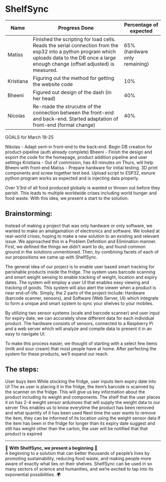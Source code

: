 # ShelfSync 

| Name           | Progress Done  | Percentage of expected |
|----------------|----------------|------------------------|
| Matiss        | Finished the scripting for load cells. Reads the serial connection from the esp32 into a python program which uploads data to the DB once a large enough change (offset adjusted) is measured.          |65% (hardware only remaining)|
| Kristiana        | Figuring out the method for getting the website code            | 10% |
| Bheeni        | Figured out design of the dash (in her head)            | 40% |
| Nicolas         | Re-made the strucutre of the connection between the front-end and back-end. Started adaptation of front-end (format change)        | 40% |

GOALS for March 18-25

Nikolas - Adapt sent-in front-end to the back-end. Begin DB creation for product-pipeline (auth already complete)
Bheeni - Finish the design and export the code for the homepage, product addition pipeline and user settings
Kristiana - Out of commision, has 40 minutes on Thurs, will help Bheeni with front-end
Matiss - Prepare hardware for initial testing. 3D print components and screw together test bed. Upload script to ESP32, esnure python program works as expected and is injecting data properly. 






Over 1/3rd of all food produced globally is wanted or thrown out before they perish. This leads to multiple worldwide crises including world hunger and food waste. With this idea, we present a start to the solution.

<h2>Brainstorming:</h2

Instead of making a project that was only hardware or only software, we wanted to make an amalgamation of electronics and software. We looked at real-world crises, hoping to make a new solution to an existing and relevant issue. We approached this in a Problem Definition and Elimination manner. First, we defined the things we didn’t want to do, and found common ground in the solutions unmentioned. Then, by combining facets of each of our propositions we came up with ShelfSync.

The general idea of our project is to enable user based smart tracking for perishable products inside the fridge. The system uses barcode scanning and smart weight sensing to enable tracking of weight, location and expiry dates. The system will employ a user UI that enables easy viewing and tracking of goods. This system will also alert the viewer when a product is near end-of-life. 
Simply, the 2 parts of the project include: Hardware (barcode scanner, sensors), and Software (Web Server, UI) which integrate to form a unique and smart system to sync your shelves to your mobiles.

By utilizing two sensor systems (scale and barcode scanner) and user input for expiry date, we can accurately show different data for each individual product. The hardware consists of sensors, connected to a Raspberry Pi and a web server which will analyze and compile data to present it in an easy to navigate UI.

To make this process easier, we thought of starting with a select few items 
(milk and sour cream) that most people have at home. After perfecting the system for these products, we’ll expand our reach.

<h2>The steps:</h2>
User buys item
While stocking the fridge, user inputs item expiry date into UI
The as user is placing it in the fridge, the item’s barcode is scanned by the scanner on the fridge. This will give us key information about the product including its weight and components.
The shelf that the user places it on has 2-4 weight sensor arduinoes that will supply the weight data to our server
This enables us to know everytime the product has been removed and what quantity of it has been used
Next time the user wants to remove the item, they can be informed of its location using the weight sensor data
If the item has been in the fridge for longer than its expiry date suggest and still has weight other than the carton, the user will be notified that that product is expired

---

🌱 **With ShelfSync, we present a beginning** 🌱  
A beginning to a solution that can better thousands of people’s lives by promoting sustainability, reducing food waste, and making people more aware of exactly what lies on their shelves. ShelfSync can be used in so many sectors of science and humanities, and we’re excited to tap into its exponential possibilities. 🌍

